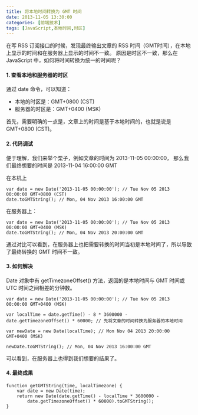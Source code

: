 ```yaml
---
title: 将本地时间转换为 GMT 时间
date: 2013-11-05 13:30:00
categories: [前端技术]
tags: [JavaScript,本地时间,时区]
---
```


在写 RSS 订阅接口的时候，发现最终输出文章的 RSS 时间（GMT时间），在本地上显示的时间和在服务器上显示的时间不一致。
原因是时区不一致，那么在 JavaScript 中，如何将时间转换为统一的时间呢？

#### 1. 查看本地和服务器的时区

通过 date 命令，可以知道：

* 本地的时区是：GMT+0800 (CST)
* 服务器的时区是：GMT+0400 (MSK)

首先，需要明确的一点是，文章上的时间是基于本地时间的，也就是说是 GMT+0800 (CST)。

#### 2. 代码调试
	
便于理解，我们来举个栗子，例如文章的时间为 2013-11-05 00:00:00，
那么我们最终想要的时间是 2013-11-04 16:00:00 GMT

在本机上

	var date = new Date('2013-11-05 00:00:00'); // Tue Nov 05 2013 00:00:00 GMT+0800 (CST)
	date.toGMTString(); // Mon, 04 Nov 2013 16:00:00 GMT

在服务器上：

	var date = new Date('2013-11-05 00:00:00'); // Tue Nov 05 2013 00:00:00 GMT+0400 (MSK)
	date.toGMTString(); // Mon, 04 Nov 2013 20:00:00 GMT
	
通过对比可以看到，在服务器上也把需要转换的时间当初是本地时间了，所以导致了最终转换的 GMT 时间不一致。

#### 3. 如何解决

Date 对象中有 getTimezoneOffset() 方法，返回的是本地时间与 GMT 时间或 UTC 时间之间相差的分钟数。
	
	var date = new Date('2013-11-05 00:00:00'); // Tue Nov 05 2013 00:00:00 GMT+0400 (MSK)
	
	var localTime = date.getTime() - 8 * 3600000 - date.getTimezoneOffset() * 60000; // 先将文章的时间转换为服务器的本地时间 
	
	var newDate = new Date(localTime); // Mon Nov 04 2013 20:00:00 GMT+0400 (MSK)
	
	newDate.toGMTString(); // Mon, 04 Nov 2013 16:00:00 GMT

可以看到，在服务器上也得到我们想要的结果了。

#### 4. 最终成果

	function getGMTString(time, localTimezone) {
		var date = new Date(time);
		return new Date(date.getTime() - localTime * 3600000 - 
			date.getTimezoneOffset() * 60000).toGMTString(); 
	}

